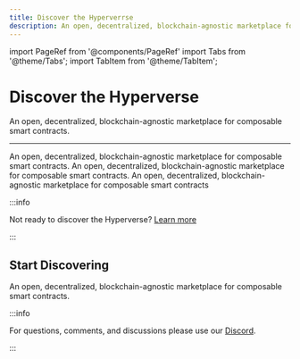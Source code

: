 ```yaml
---
title: Discover the Hyperverrse
description: An open, decentralized, blockchain-agnostic marketplace for composable smart contracts
---
```


import PageRef from '@components/PageRef'
import Tabs from '@theme/Tabs';
import TabItem from '@theme/TabItem';

# Discover the Hyperverse

An open, decentralized, blockchain-agnostic marketplace for composable smart contracts.

---

An open, decentralized, blockchain-agnostic marketplace for composable smart contracts. An open, decentralized, blockchain-agnostic marketplace for composable smart contracts. An open, decentralized, blockchain-agnostic marketplace for composable smart contracts

:::info

Not ready to discover the Hyperverse? [Learn more](../basics/welcome.md)

:::

## Start Discovering

An open, decentralized, blockchain-agnostic marketplace for composable smart contracts.

<PageRef url="../module/helloworld" pageName="Hello World" />
<PageRef url="../module/marketplace" pageName="Marketplace" />
<PageRef url="../module/rewards" pageName="Rewards" />
<PageRef url="../module/simpleNFT-marketplace" pageName="Simple NFT Marketplace" />
<PageRef url="../module/simpleNFT" pageName="Simple NFT" />
<PageRef url="../module/simpleToken" pageName="Simple Token" />
<PageRef url="../module/tribes" pageName="Tribes" />

:::info

For questions, comments, and discussions please use our [Discord](https://discord.com/invite/uqecGxg).

:::
